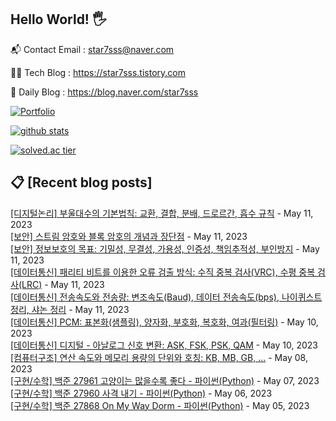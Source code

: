 ## Hello World! 🖐

📬 Contact Email : star7sss@naver.com

👨‍💻 Tech Blog : https://star7sss.tistory.com

🤪 Daily Blog : https://blog.naver.com/star7sss

[![Portfolio](https://img.shields.io/badge/Portfolio-%23000000.svg?style=for-the-badge&logo=firefox&logoColor=#FF7139)](https://fern-way-13f.notion.site/Jang-Thang-3b7b327981a2456c8ee5952eadb848b9)

[![github stats](https://github-readme-stats.vercel.app/api?username=jangThang&show_icons=true&hide_border=False)](https://star7sss.tistory.com)

[![solved.ac tier](http://mazassumnida.wtf/api/v2/generate_badge?boj=star7sss)](https://solved.ac/star7sss)

## 📋 [Recent blog posts]
[[디지털논리] 부울대수의 기본법칙: 교환, 결합, 분배, 드로르간, 흡수 규칙](https://star7sss.tistory.com/857) - May 11, 2023<br>
[[보안] 스트림 암호와 블록 암호의 개념과 장단점](https://star7sss.tistory.com/856) - May 11, 2023<br>
[[보안] 정보보호의 목표: 기밀성, 무결성, 가용성, 인증성, 책임추적성, 부인방지](https://star7sss.tistory.com/855) - May 11, 2023<br>
[[데이터통신] 패리티 비트를 이용한 오류 검출 방식: 수직 중복 검사(VRC), 수평 중복 검사(LRC)](https://star7sss.tistory.com/854) - May 11, 2023<br>
[[데이터통신] 전송속도와 전송량: 변조속도(Baud), 데이터 전송속도(bps), 나이퀴스트 정리, 샤논 정리](https://star7sss.tistory.com/853) - May 11, 2023<br>
[[데이터통신] PCM: 표본화(샘플링), 양자화, 부호화, 복호화, 여과(필터링)](https://star7sss.tistory.com/852) - May 10, 2023<br>
[[데이터통신] 디지털 - 아날로그 신호 변환: ASK, FSK, PSK, QAM](https://star7sss.tistory.com/851) - May 10, 2023<br>
[[컴퓨터구조] 연산 속도와 메모리 용량의 단위와 호칭: KB, MB, GB, ...](https://star7sss.tistory.com/850) - May 08, 2023<br>
[[구현/수학] 백준 27961 고양이는 많을수록 좋다 - 파이썬(Python)](https://star7sss.tistory.com/809) - May 07, 2023<br>
[[구현/수학] 백준 27960 사격 내기 - 파이썬(Python)](https://star7sss.tistory.com/808) - May 06, 2023<br>
[[구현/수학] 백준 27868 On My Way Dorm - 파이썬(Python)](https://star7sss.tistory.com/779) - May 05, 2023<br>
